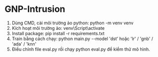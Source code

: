 # GNP-Intrusion

1. Dùng CMD, cài môi trường ảo python: python -m venv venv
2. Kích hoạt môi trường ảo: venv\Script\activate
3. Install package: pip install -r requirements.txt
4. Train bằng cách chạy: python main.py --model 'dst' hoặc 'lr' / 'gnb' / 'ada' / 'knn'
5. Điều chỉnh file eval.py rồi chạy python eval.py để kiểm thử mô hình.